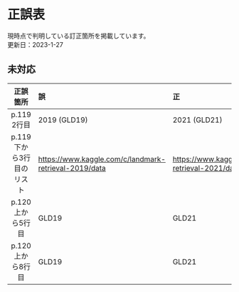 # 正誤表

現時点で判明している訂正箇所を掲載しています。  
更新日：2023-1-27

## 未対応

| 正誤箇所 | 誤 |  正 |  
| :---: | :--- |:--- |
| p.119 2行目 | 2019 (GLD19) | 2021 (GLD21) |
| p.119 下から3行目のリスト | https://www.kaggle.com/c/landmark-retrieval-2019/data | https://www.kaggle.com/c/landmark-retrieval-2021/data |
| p.120 上から5行目 | GLD19 | GLD21 |
| p.120 上から8行目 | GLD19 | GLD21 |
